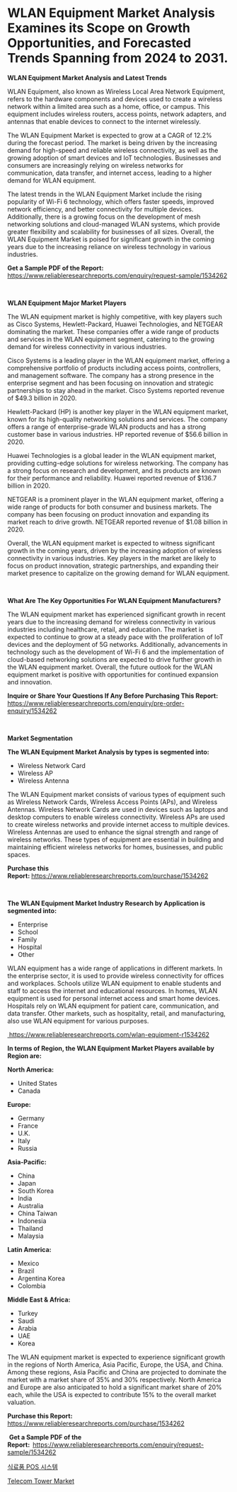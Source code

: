 <p><h1>WLAN Equipment Market Analysis Examines its Scope on Growth Opportunities, and Forecasted Trends Spanning from 2024 to 2031.</h1></p><p><strong>WLAN Equipment Market Analysis and Latest Trends</strong></p>
<p><p>WLAN Equipment, also known as Wireless Local Area Network Equipment, refers to the hardware components and devices used to create a wireless network within a limited area such as a home, office, or campus. This equipment includes wireless routers, access points, network adapters, and antennas that enable devices to connect to the internet wirelessly.</p><p>The WLAN Equipment Market is expected to grow at a CAGR of 12.2% during the forecast period. The market is being driven by the increasing demand for high-speed and reliable wireless connectivity, as well as the growing adoption of smart devices and IoT technologies. Businesses and consumers are increasingly relying on wireless networks for communication, data transfer, and internet access, leading to a higher demand for WLAN equipment.</p><p>The latest trends in the WLAN Equipment Market include the rising popularity of Wi-Fi 6 technology, which offers faster speeds, improved network efficiency, and better connectivity for multiple devices. Additionally, there is a growing focus on the development of mesh networking solutions and cloud-managed WLAN systems, which provide greater flexibility and scalability for businesses of all sizes. Overall, the WLAN Equipment Market is poised for significant growth in the coming years due to the increasing reliance on wireless technology in various industries.</p></p>
<p><strong>Get a Sample PDF of the Report:&nbsp;</strong> <a href="https://www.reliableresearchreports.com/enquiry/request-sample/1534262">https://www.reliableresearchreports.com/enquiry/request-sample/1534262</a></p>
<p>&nbsp;</p>
<p><strong>WLAN Equipment Major Market Players</strong></p>
<p><p>The WLAN equipment market is highly competitive, with key players such as Cisco Systems, Hewlett-Packard, Huawei Technologies, and NETGEAR dominating the market. These companies offer a wide range of products and services in the WLAN equipment segment, catering to the growing demand for wireless connectivity in various industries.</p><p>Cisco Systems is a leading player in the WLAN equipment market, offering a comprehensive portfolio of products including access points, controllers, and management software. The company has a strong presence in the enterprise segment and has been focusing on innovation and strategic partnerships to stay ahead in the market. Cisco Systems reported revenue of $49.3 billion in 2020.</p><p>Hewlett-Packard (HP) is another key player in the WLAN equipment market, known for its high-quality networking solutions and services. The company offers a range of enterprise-grade WLAN products and has a strong customer base in various industries. HP reported revenue of $56.6 billion in 2020.</p><p>Huawei Technologies is a global leader in the WLAN equipment market, providing cutting-edge solutions for wireless networking. The company has a strong focus on research and development, and its products are known for their performance and reliability. Huawei reported revenue of $136.7 billion in 2020.</p><p>NETGEAR is a prominent player in the WLAN equipment market, offering a wide range of products for both consumer and business markets. The company has been focusing on product innovation and expanding its market reach to drive growth. NETGEAR reported revenue of $1.08 billion in 2020.</p><p>Overall, the WLAN equipment market is expected to witness significant growth in the coming years, driven by the increasing adoption of wireless connectivity in various industries. Key players in the market are likely to focus on product innovation, strategic partnerships, and expanding their market presence to capitalize on the growing demand for WLAN equipment.</p></p>
<p>&nbsp;</p>
<p><strong>What Are The Key Opportunities For WLAN Equipment Manufacturers?</strong></p>
<p><p>The WLAN equipment market has experienced significant growth in recent years due to the increasing demand for wireless connectivity in various industries including healthcare, retail, and education. The market is expected to continue to grow at a steady pace with the proliferation of IoT devices and the deployment of 5G networks. Additionally, advancements in technology such as the development of Wi-Fi 6 and the implementation of cloud-based networking solutions are expected to drive further growth in the WLAN equipment market. Overall, the future outlook for the WLAN equipment market is positive with opportunities for continued expansion and innovation.</p></p>
<p><strong>Inquire or Share Your Questions If Any Before Purchasing This Report:</strong> <a href="https://www.reliableresearchreports.com/enquiry/pre-order-enquiry/1534262">https://www.reliableresearchreports.com/enquiry/pre-order-enquiry/1534262</a></p>
<p>&nbsp;</p>
<p><strong>Market Segmentation</strong></p>
<p><strong>The WLAN Equipment Market Analysis by types is segmented into:</strong></p>
<p><ul><li>Wireless Network Card</li><li>Wireless AP</li><li>Wireless Antenna</li></ul></p>
<p><p>The WLAN Equipment market consists of various types of equipment such as Wireless Network Cards, Wireless Access Points (APs), and Wireless Antennas. Wireless Network Cards are used in devices such as laptops and desktop computers to enable wireless connectivity. Wireless APs are used to create wireless networks and provide internet access to multiple devices. Wireless Antennas are used to enhance the signal strength and range of wireless networks. These types of equipment are essential in building and maintaining efficient wireless networks for homes, businesses, and public spaces.</p></p>
<p><strong>Purchase this Report:&nbsp;</strong><a href="https://www.reliableresearchreports.com/purchase/1534262">https://www.reliableresearchreports.com/purchase/1534262</a></p>
<p>&nbsp;</p>
<p><strong>The WLAN Equipment Market Industry Research by Application is segmented into:</strong></p>
<p><ul><li>Enterprise</li><li>School</li><li>Family</li><li>Hospital</li><li>Other</li></ul></p>
<p><p>WLAN equipment has a wide range of applications in different markets. In the enterprise sector, it is used to provide wireless connectivity for offices and workplaces. Schools utilize WLAN equipment to enable students and staff to access the internet and educational resources. In homes, WLAN equipment is used for personal internet access and smart home devices. Hospitals rely on WLAN equipment for patient care, communication, and data transfer. Other markets, such as hospitality, retail, and manufacturing, also use WLAN equipment for various purposes.</p></p>
<p><a href="https://www.reliableresearchreports.com/wlan-equipment-r1534262">&nbsp;https://www.reliableresearchreports.com/wlan-equipment-r1534262</a></p>
<p><strong>In terms of Region, the WLAN Equipment Market Players available by Region are:</strong></p>
<p>
    <p> <strong> North America: </strong>
        <ul>
            <li>United States</li>
            <li>Canada</li>
        </ul>
        </p> 
    <p> <strong> Europe: </strong>
        <ul>
            <li>Germany</li>
            <li>France</li>
            <li>U.K.</li>
            <li>Italy</li>
            <li>Russia</li>
        </ul>
        </p> 
    <p> <strong> Asia-Pacific: </strong>
        <ul>
            <li>China</li>
            <li>Japan</li>
            <li>South Korea</li>
            <li>India</li>
            <li>Australia</li>
            <li>China Taiwan</li>
            <li>Indonesia</li>
            <li>Thailand</li>
            <li>Malaysia</li>
        </ul>
        </p> 
    <p> <strong> Latin America: </strong>
        <ul>
            <li>Mexico</li>
            <li>Brazil</li>
            <li>Argentina Korea</li>
            <li>Colombia</li>
        </ul>
        </p> 
    <p> <strong> Middle East & Africa: </strong>
        <ul>
            <li>Turkey</li>
            <li>Saudi</li>
            <li>Arabia</li>
            <li>UAE</li>
            <li>Korea</li>
        </ul>
    </p>
    </p>
<p><p>The WLAN equipment market is expected to experience significant growth in the regions of North America, Asia Pacific, Europe, the USA, and China. Among these regions, Asia Pacific and China are projected to dominate the market with a market share of 35% and 30% respectively. North America and Europe are also anticipated to hold a significant market share of 20% each, while the USA is expected to contribute 15% to the overall market valuation.</p></p>
<p><strong>Purchase this Report: </strong><a href="https://www.reliableresearchreports.com/purchase/1534262">https://www.reliableresearchreports.com/purchase/1534262</a></p>
<p>&nbsp;<strong>Get a Sample PDF of the Report:&nbsp;&nbsp;</strong><a href="https://www.reliableresearchreports.com/enquiry/request-sample/1534262">https://www.reliableresearchreports.com/enquiry/request-sample/1534262</a></p>
<p><strong></strong></p>
<p><p><a href="https://medium.com/@fosterfahey1971/%EC%8B%9D%EB%A3%8C%ED%92%88-%ED%8F%AC%EC%9D%B8%ED%8A%B8-%EC%98%A4%EB%B8%8C-%EC%84%B8%EC%9D%BC-%EC%8B%9C%EC%8A%A4%ED%85%9C-%EC%8B%9C%EC%9E%A5-%EB%B6%84%EC%84%9D-cagr-%EC%8B%9C%EC%9E%A5-%EC%84%B8%EB%B6%84%ED%99%94-%EB%B0%8F-%EA%B8%80%EB%A1%9C%EB%B2%8C-%EC%82%B0%EC%97%85-%EA%B0%9C%EC%9A%94-e2c65fb796f9">식료품 POS 시스템</a></p><p><a href="https://github.com/RoccoManning/Market-Research-Report-List-4/blob/main/telecom-tower-market.md">Telecom Tower Market</a></p></p>